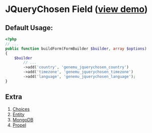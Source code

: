 # JQueryChosen Field ([view demo](http://harvesthq.github.io/chosen/)) 

## Default Usage:

``` php
<?php
// ...
public function buildForm(FormBuilder $builder, array $options)
{
    $builder
        // ...
        ->add('country', 'genemu_jquerychosen_country')
        ->add('timezone', 'genemu_jquerychosen_timezone')
        ->add('language', 'genemu_jquerychosen_language');
}
```

## Extra

1. [Choices](https://github.com/genemu/GenemuFormBundle/blob/master/Resources/doc/jquery/chosen/choices.md)
2. [Entity](https://github.com/genemu/GenemuFormBundle/blob/master/Resources/doc/jquery/chosen/entity.md)
3. [MongoDB](https://github.com/genemu/GenemuFormBundle/blob/master/Resources/doc/jquery/chosen/mongodb.md)
4. [Propel](https://github.com/genemu/GenemuFormBundle/blob/master/Resources/doc/jquery/chosen/propel.md)
